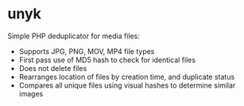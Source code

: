 # unyk
Simple PHP deduplicator for media files:
* Supports JPG, PNG, MOV, MP4 file types
* First pass use of MD5 hash to check for identical files
* Does not delete files
* Rearranges location of files by creation time, and duplicate status
* Compares all unique files using visual hashes to determine similar images
